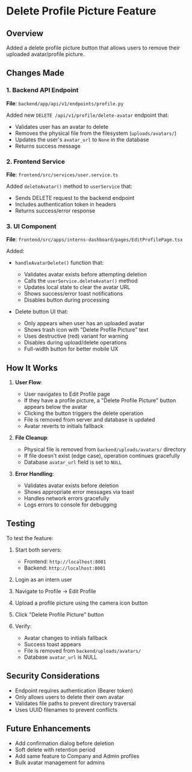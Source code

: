 # Delete Profile Picture Feature

## Overview
Added a delete profile picture button that allows users to remove their uploaded avatar/profile picture.

## Changes Made

### 1. Backend API Endpoint
**File**: `backend/app/api/v1/endpoints/profile.py`

Added new `DELETE /api/v1/profile/delete-avatar` endpoint that:
- Validates user has an avatar to delete
- Removes the physical file from the filesystem (`uploads/avatars/`)
- Updates the user's `avatar_url` to `None` in the database
- Returns success message

### 2. Frontend Service
**File**: `frontend/src/services/user.service.ts`

Added `deleteAvatar()` method to `userService` that:
- Sends DELETE request to the backend endpoint
- Includes authentication token in headers
- Returns success/error response

### 3. UI Component
**File**: `frontend/src/apps/interns-dashboard/pages/EditProfilePage.tsx`

Added:
- `handleAvatarDelete()` function that:
  - Validates avatar exists before attempting deletion
  - Calls the `userService.deleteAvatar()` method
  - Updates local state to clear the avatar URL
  - Shows success/error toast notifications
  - Disables button during processing

- Delete button UI that:
  - Only appears when user has an uploaded avatar
  - Shows trash icon with "Delete Profile Picture" text
  - Uses destructive (red) variant for warning
  - Disables during upload/delete operations
  - Full-width button for better mobile UX

## How It Works

1. **User Flow**:
   - User navigates to Edit Profile page
   - If they have a profile picture, a "Delete Profile Picture" button appears below the avatar
   - Clicking the button triggers the delete operation
   - File is removed from server and database is updated
   - Avatar reverts to initials fallback

2. **File Cleanup**:
   - Physical file is removed from `backend/uploads/avatars/` directory
   - If file doesn't exist (edge case), operation continues gracefully
   - Database `avatar_url` field is set to `NULL`

3. **Error Handling**:
   - Validates avatar exists before deletion
   - Shows appropriate error messages via toast
   - Handles network errors gracefully
   - Logs errors to console for debugging

## Testing

To test the feature:

1. Start both servers:
   - Frontend: `http://localhost:8081`
   - Backend: `http://localhost:8001`

2. Login as an intern user

3. Navigate to Profile → Edit Profile

4. Upload a profile picture using the camera icon button

5. Click "Delete Profile Picture" button

6. Verify:
   - Avatar changes to initials fallback
   - Success toast appears
   - File is removed from `backend/uploads/avatars/`
   - Database `avatar_url` is NULL

## Security Considerations

- Endpoint requires authentication (Bearer token)
- Only allows users to delete their own avatar
- Validates file paths to prevent directory traversal
- Uses UUID filenames to prevent conflicts

## Future Enhancements

- Add confirmation dialog before deletion
- Soft delete with retention period
- Add same feature to Company and Admin profiles
- Bulk avatar management for admins
